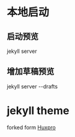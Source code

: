 
# 本地启动
## 启动预览
jekyll server 

## 增加草稿预览
jekyll server --drafts


# jekyll theme

forked form [Huxpro](https://github.com/Huxpro/huxpro.github.io)
 
 
 
 
 